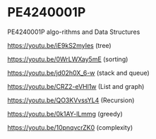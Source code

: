 # PE4240001P
PE4240001P algo-rithms and Data Structures


https://youtu.be/iE9kS2myIes (tree)

https://youtu.be/0WrLWXay5mE (sorting)

https://youtu.be/jd02h0X_6-w (stack and queue)

https://youtu.be/CRZ2-eVHl1w (List and graph)

https://youtu.be/QO3KVvssYL4 (Recursion)

https://youtu.be/0k1AY-lLmmg (greedy)

https://youtu.be/10pnqvcrZK0 (complexity)
